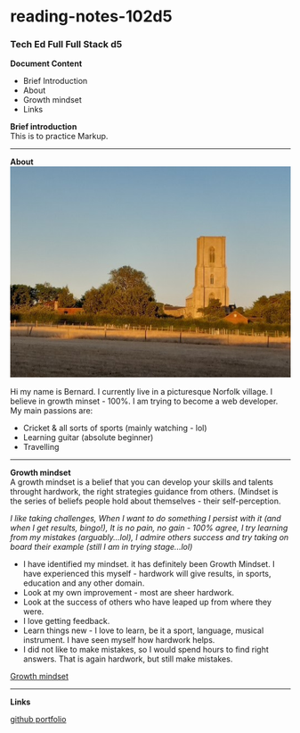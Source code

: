 # reading-notes-102d5
### Tech Ed Full  Full Stack d5  

**Document Content**  

- Brief Introduction  
- About
- Growth mindset
- Links

**Brief introduction**  
This is to practice Markup.   


----
**About**  
![Cawston](./953.jpg)  

Hi my name is Bernard. I currently live in a picturesque Norfolk village. I believe in growth minset - 100%. I am trying to become a web developer. My main passions are:

- Cricket & all sorts of sports (mainly watching - lol)
- Learning guitar (absolute beginner)
- Travelling  
____
**Growth mindset**  
A growth mindset is a belief that you can develop your skills and talents throught hardwork, the right strategies guidance from others.
(Mindset is the series of beliefs people hold about themselves - their self-perception.

_I like taking challenges, When I want to do something I persist with it (and when I get results, bingo!), It is no pain, no gain - 100% agree, I try learning from my mistakes (arguably...lol), I admire others success and try taking on board their example (still I am in trying stage...lol)_  

- I have identified my mindset. it has definitely been Growth Mindset. I have experienced this myself - hardwork will give results, in sports, education and any other domain.
- Look at my own improvement - most are sheer hardwork.
- Look at the success of others who have leaped up from where they were.
- I love getting feedback.
- Learn things new - I love to learn, be it a sport, language, musical instrument.  I have seen myself  how hardwork helps.
- I did not like to make mistakes, so I would spend hours to find right answers. That is again hardwork, but still make mistakes.

[Growth mindset](https://hbr.org/2016/01/what-having-a-growth-mindset-actually-means)  

----

**Links**  

[github portfolio](https://github.com/bernardfernando)  

![![](https://www.google.com/url?sa=i&url=https%3A%2F%2Fgithub.com%2Flogos&psig=AOvVaw3NVgXF6FMcR4oTL0kIsvOU&ust=1686178136047000&source=images&cd=vfe&ved=0CBAQjRxqFwoTCPCC2qXfr_8CFQAAAAAdAAAAABAD)](https://github.com/bernardfernando)  














